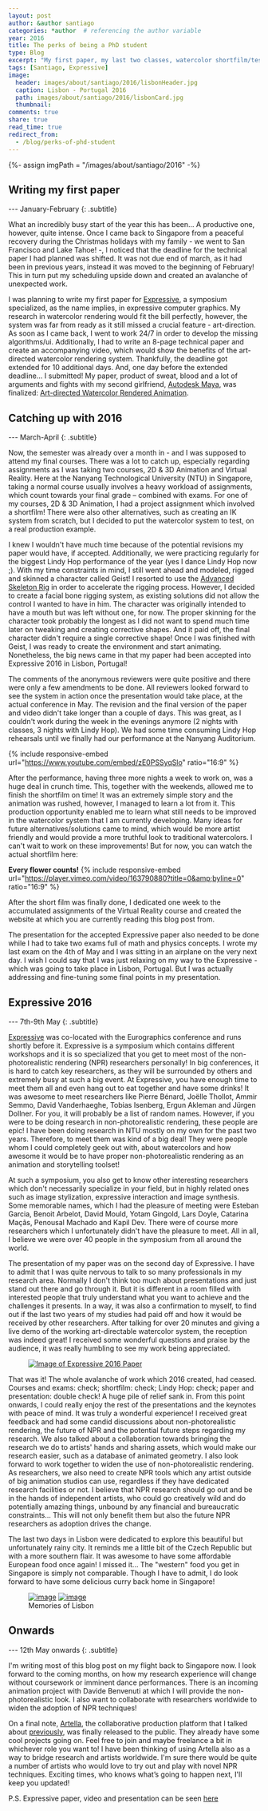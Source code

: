 ```yaml
---
layout: post
author: &author santiago
categories: *author  # referencing the author variable
year: 2016
title: The perks of being a PhD student
type: Blog
excerpt: "My first paper, my last two classes, watercolor shortfilm/test, Lindy Hop performance and my first conference: Expressive 2016 (Jan-May 2016)"
tags: [Santiago, Expressive]
image:
  header: images/about/santiago/2016/lisbonHeader.jpg
  caption: Lisbon - Portugal 2016
  path: images/about/santiago/2016/lisbonCard.jpg
  thumbnail:
comments: true
share: true
read_time: true
redirect_from:
  - /blog/perks-of-phd-student
---
```

{%- assign imgPath = "/images/about/santiago/2016" -%}

## Writing my first paper

--- January-February
{: .subtitle}

What an incredibly busy start of the year this has been... A productive one, however, quite intense.
Once I came back to Singapore from a peaceful recovery during the Christmas holidays with my family - we went to San Francisco and Lake Tahoe! -, I noticed that the deadline for the technical paper I had planned was shifted. It was not due end of march, as it had been in previous years, instead it was moved to the beginning of February! This in turn put my scheduling upside down and created an avalanche of unexpected work.

I was planning to write my first paper for [Expressive](http://expressive.graphics), a symposium specialized, as the name implies, in expressive computer graphics. My research in watercolor rendering would fit the bill perfectly, however, the system was far from ready as it still missed a crucial feature - art-direction. As soon as I came back, I went to work 24/7 in order to develop the missing algorithms/ui. Additionally, I had to write an 8-page technical paper and create an accompanying video, which would show the benefits of the art-directed watercolor rendering system. Thankfully, the deadline got extended for 10 additional days. And, one day before the extended deadline... I submitted! My paper, product of sweat, blood and a lot of arguments and fights with my second girlfriend, [Autodesk Maya](http://www.autodesk.com/products/maya/overview), was finalized: [Art-directed Watercolor Rendered Animation](../../articles/Art-directed-Watercolor-Rendered-Animation).

## Catching up with 2016

--- March-April
{: .subtitle}

Now, the semester was already over a month in - and I was supposed to attend my final courses. There was a lot to catch up, especially regarding assignments as I was taking two courses, 2D & 3D Animation and Virtual Reality. Here at the Nanyang Technological University (NTU) in Singapore, taking a normal course usually involves a heavy workload of assignments, which count towards your final grade – combined with exams. For one of my courses, 2D & 3D Animation, I had a project assignment which involved a shortfilm! There were also other alternatives, such as creating an IK system from scratch, but I decided to put the watercolor system to test, on a real production example.

I knew I wouldn't have much time because of the potential revisions my paper would have, if accepted. Additionally, we were practicing regularly for the biggest Lindy Hop performance of the year (yes I dance Lindy Hop now ;). With my time constraints in mind, I still went ahead and modeled, rigged and skinned a character called Geist! I resorted to use the [Advanced Skeleton Rig](http://www.animationstudios.com.au/#!advanced-skeleton/n0co2) in order to accelerate the rigging process. However, I decided to create a facial bone rigging system, as existing solutions did not allow the control I wanted to have in him. The character was originally intended to have a mouth but was left without one, for now. The proper skinning for the character took probably the longest as I did not want to spend much time later on tweaking and creating corrective shapes. And it paid off, the final character didn't require a single corrective shape! Once I was finished with Geist, I was ready to create the environment and start animating. Nonetheless, the big news came in that my paper had been accepted into Expressive 2016 in Lisbon, Portugal!

The comments of the anonymous reviewers were quite positive and there were only a few amendments to be done. All reviewers looked forward to see the system in action once the presentation would take place, at the actual conference in May. The revision and the final version of the paper and video didn't take longer than a couple of days. This was great, as I couldn't work during the week in the evenings anymore (2 nights with classes, 3 nights with Lindy Hop). We had some time consuming Lindy Hop rehearsals until we finally had our performance at the Nanyang Auditorium.

{% include responsive-embed url="https://www.youtube.com/embed/zE0PSSyqSlo" ratio="16:9" %}

After the performance, having three more nights a week to work on, was a huge deal in crunch time. This, together with the weekends, allowed me to finish the shortfilm on time! It was an extremely simple story and the animation was rushed, however, I managed to learn a lot from it. This production opportunity enabled me to learn what still needs to be improved in the watercolor system that I am currently developing. Many ideas for future alternatives/solutions came to mind, which would be more artist friendly and would provide a more truthful look to traditional watercolors. I can't wait to work on these improvements! But for now, you can watch the actual shortfilm here:

**Every flower counts!**
{% include responsive-embed url="https://player.vimeo.com/video/163790880?title=0&amp;byline=0" ratio="16:9" %}

After the short film was finally done, I dedicated one week to the accumulated assignments of the Virtual Reality course and created the website at which you are currently reading this blog post from.

The presentation for the accepted Expressive paper also needed to be done while I had to take two exams full of math and physics concepts. I wrote my last exam on the 4th of May and I was sitting in an airplane on the very next day. I wish I could say that I was just relaxing on my way to the Expressive - which was going to take place in Lisbon, Portugal. But I was actually addressing and fine-tuning some final points in my presentation.

## Expressive 2016

--- 7th-9th May
{: .subtitle}

[Expressive](http://expressive.graphics) was co-located with the Eurographics conference and runs shortly before it. Expressive is a symposium which contains different workshops and it is so specialized that you get to meet most of the non-photorealistic rendering (NPR) researchers personally! In big conferences, it is hard to catch key researchers, as they will be surrounded by others and extremely busy at such a big event. At Expressive, you have enough time to meet them all and even hang out to eat together and have some drinks! It was awesome to meet researchers like Pierre Bénard, Joëlle Thollot, Ammir Semmo, David Vanderhaeghe, Tobias Isenberg, Ergun Akleman and Jürgen Dollner. For you, it will probably be a list of random names. However, if you were to be doing research in non-photorealistic rendering, these people are epic! I have been doing research in NTU mostly on my own for the past two years. Therefore, to meet them was kind of a big deal! They were people whom I could completely geek out with, about watercolors and how awesome it would be to have proper non-photorealistic rendering as an animation and storytelling toolset!

At such a symposium, you also get to know other interesting researchers which don't necessarily specialize in your field, but in highly related ones such as image stylization, expressive interaction and image synthesis. Some memorable names, which I had the pleasure of meeting were Esteban Garcia, Benoit Arbelot, David Mould, Yotam Gingold, Lars Doyle, Catarina Maçãs, Penousal Machado and Kapil Dev. There were of course more researchers which I unfortunately didn't have the pleasure to meet. All in all, I believe we were over 40 people in the symposium from all around the world.

The presentation of my paper was on the second day of Expressive. I have to admit that I was quite nervous to talk to so many professionals in my research area. Normally I don't think too much about presentations and just stand out there and go through it. But it is different in a room filled with interested people that truly understand what you want to achieve and the challenges it presents. In a way, it was also a confirmation to myself, to find out if the last two years of my studies had paid off and how it would be received by other researchers. After talking for over 20 minutes and giving a live demo of the working art-directable watercolor system, the reception was indeed great! I received some wonderful questions and praise by the audience, it was really humbling to see my work being appreciated.

<!-- Photo of Research -->
<figure class="align-center">
	<a href="../../articles/Art-directed-Watercolor-Rendered-Animation"><img src="{{imgPath}}/expressive2016_low.jpg" alt="Image of Expressive 2016 Paper"></a>
</figure>

That was it! The whole avalanche of work which 2016 created, had ceased. Courses and exams: check; shortfilm: check; Lindy Hop: check; paper and presentation: double check! A huge pile of relief sank in. From this point onwards, I could really enjoy the rest of the presentations and the keynotes with peace of mind. It was truly a wonderful experience! I received great feedback and had some candid discussions about non-photorealistic rendering, the future of NPR and the potential future steps regarding my research. We also talked about a collaboration towards bringing the research we do to artists' hands and sharing assets, which would make our research easier, such as a database of animated geometry. I also look forward to work together to widen the use of non-photorealistic rendering. As researchers, we also need to create NPR tools which any artist outside of big animation studios can use, regardless if they have dedicated research facilities or not. I believe that NPR research should go out and be in the hands of independent artists, who could go creatively wild and do potentially amazing things, unbound by any financial and bureaucratic constraints... This will not only benefit them but also the future NPR researchers as adoption drives the change.

The last two days in Lisbon were dedicated to explore this beautiful but unfortunately rainy city. It reminds me a little bit of the Czech Republic but with a more southern flair. It was awesome to have some affordable European food once again! I missed it... The "western" food you get in Singapore is simply not comparable. Though I have to admit, I do look forward to have some delicious curry back home in Singapore!

<!-- PHOTOS OF Lisbon -->
<figure class="pull-center half">
	<a href="{{imgPath}}/lisbon1.jpg"><img src="{{imgPath}}/lisbon1_low.jpg" alt="image"></a>
  <a href="{{imgPath}}/lisbon2.jpg"><img src="{{imgPath}}/lisbon2_low.jpg" alt="image"></a>
	<figcaption>Memories of Lisbon</figcaption>
</figure>

## Onwards

--- 12th May onwards
{: .subtitle}

I'm writing most of this blog post on my flight back to Singapore now. I look forward to the coming months, on how my research experience will change without coursework or imminent dance performances. There is an incoming animation project with Davide Benvenuti at which I will provide the non-photorealistic look. I also want to collaborate with researchers worldwide to widen the adoption of NPR techniques!

On a final note, [Artella](http://artella.com), the collaborative production platform that I talked about [previously](../chapter1), was finally released to the public. They already have some cool projects going on. Feel free to join and maybe freelance a bit in whichever role you want to! I have been thinking of using Artella also as a way to bridge research and artists worldwide. I'm sure there would be quite a number of artists who would love to try out and play with novel NPR techniques.
Exciting times, who knows what’s going to happen next, I'll keep you updated!

P.S. Expressive paper, video and presentation can be seen [here](../../articles/Art-directed-Watercolor-Rendered-Animation)
